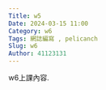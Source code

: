 ```yaml
---
Title: w5
Date: 2024-03-15 11:00
Category: w6
Tags: 網誌編寫 , pelicanch
Slug: w6
Author: 41123131
---
```


w6上課內容.

<!-- PELICAN_END_SUMMARY -->




